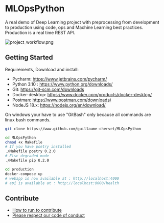 # MLOpsPython

A real demo of Deep Learning project with preprocessing from development to production using code, ops and Machine Learning best practices. Production is a real time REST API.

![project_workflow.png](documentation%2Fproject_workflow.png)   

## Getting Started
    
Requirements, Download and install:
- Pycharm: https://www.jetbrains.com/pycharm/
- Python 3.10 : https://www.python.org/downloads/
- Git: https://git-scm.com/downloads
- Docker-desktop: https://www.docker.com/products/docker-desktop/
- Postman: https://www.postman.com/downloads/
- NodeJS 18.x: https://nodejs.org/en/download/

On windows your have to use "GitBash" only because all commands are linux bash commands.
```sh
git clone https://www.github.com/guillaume-chervet/MLOpsPython

cd MLOpsPython
chmod +x Makefile
# If you have poetry installed
./Makefile poetry 0.2.0
# Else degraded mode
./Makefile pip 0.2.0

cd production
docker-compose up
# webapp is now available at : http://localhost:4000
# api is available at : http://localhost:8000/health
```

## Contribute

- [How to run to contribute](./CONTRIBUTING.md)
- [Please respect our code of conduct](./CODE_OF_CONDUCT.md)
